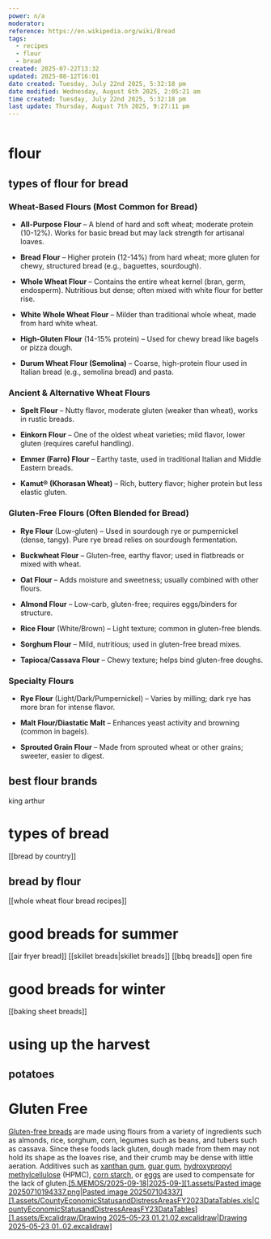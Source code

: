 ```yaml
---
power: n/a
moderator: 
reference: https://en.wikipedia.org/wiki/Bread
tags:
  - recipes
  - flour
  - bread
created: 2025-07-22T13:32
updated: 2025-08-12T16:01
date created: Tuesday, July 22nd 2025, 5:32:18 pm
date modified: Wednesday, August 6th 2025, 2:05:21 am
time created: Tuesday, July 22nd 2025, 5:32:18 pm
last update: Thursday, August 7th 2025, 9:27:11 pm
---
```

```table-of-contents
```
# flour

## types of flour for bread
### Wheat-Based Flours (Most Common for Bread)

- **All-Purpose Flour** – A blend of hard and soft wheat; moderate protein (10-12%). Works for basic bread but may lack strength for artisanal loaves.
    
- **Bread Flour** – Higher protein (12-14%) from hard wheat; more gluten for chewy, structured bread (e.g., baguettes, sourdough).
    
- **Whole Wheat Flour** – Contains the entire wheat kernel (bran, germ, endosperm). Nutritious but dense; often mixed with white flour for better rise.
    
- **White Whole Wheat Flour** – Milder than traditional whole wheat, made from hard white wheat.
    
- **High-Gluten Flour** (14-15% protein) – Used for chewy bread like bagels or pizza dough.
    
- **Durum Wheat Flour (Semolina)** – Coarse, high-protein flour used in Italian bread (e.g., semolina bread) and pasta.
    

### Ancient & Alternative Wheat Flours

- **Spelt Flour** – Nutty flavor, moderate gluten (weaker than wheat), works in rustic breads.
    
- **Einkorn Flour** – One of the oldest wheat varieties; mild flavor, lower gluten (requires careful handling).
    
- **Emmer (Farro) Flour** – Earthy taste, used in traditional Italian and Middle Eastern breads.
    
- **Kamut® (Khorasan Wheat)** – Rich, buttery flavor; higher protein but less elastic gluten.
    

### Gluten-Free Flours (Often Blended for Bread)

- **Rye Flour** (Low-gluten) – Used in sourdough rye or pumpernickel (dense, tangy). Pure rye bread relies on sourdough fermentation.
    
- **Buckwheat Flour** – Gluten-free, earthy flavor; used in flatbreads or mixed with wheat.
    
- **Oat Flour** – Adds moisture and sweetness; usually combined with other flours.
    
- **Almond Flour** – Low-carb, gluten-free; requires eggs/binders for structure.
    
- **Rice Flour** (White/Brown) – Light texture; common in gluten-free blends.
    
- **Sorghum Flour** – Mild, nutritious; used in gluten-free bread mixes.
    
- **Tapioca/Cassava Flour** – Chewy texture; helps bind gluten-free doughs.
    

### Specialty Flours

- **Rye Flour** (Light/Dark/Pumpernickel) – Varies by milling; dark rye has more bran for intense flavor.
    
- **Malt Flour/Diastatic Malt** – Enhances yeast activity and browning (common in bagels).
    
- **Sprouted Grain Flour** – Made from sprouted wheat or other grains; sweeter, easier to digest.

## best flour brands
king arthur

# types of bread
[[bread by country]]
## bread by flour
[[whole wheat flour bread recipes]]
# good breads for summer
[[air fryer bread]]
[[skillet breads|skillet breads]]
[[bbq breads]]
open fire

# good breads for winter
[[baking sheet breads]]

# using up the harvest

## potatoes

## 

# Gluten Free
[Gluten-free breads](https://en.wikipedia.org/wiki/Gluten-free_diet#Gluten-free_bread "Gluten-free diet") are made using flours from a variety of ingredients such as almonds, rice, sorghum, corn, legumes such as beans, and tubers such as cassava. Since these foods lack gluten, dough made from them may not hold its shape as the loaves rise, and their crumb may be dense with little aeration. Additives such as [xanthan gum](https://en.wikipedia.org/wiki/Xanthan_gum "Xanthan gum"), [guar gum](https://en.wikipedia.org/wiki/Guar_gum "Guar gum"), [hydroxypropyl methylcellulose](https://en.wikipedia.org/wiki/Hydroxypropyl_methylcellulose "Hydroxypropyl methylcellulose") (HPMC), [corn starch](https://en.wikipedia.org/wiki/Corn_starch "Corn starch"), or [eggs](https://en.wikipedia.org/wiki/Egg_as_food "Egg as food") are used to compensate for the lack of gluten.[[5.MEMOS/2025-09-18|2025-09-]](https://en.wikipedia.org/wiki/Bread#cite_note-LamacchiaCamarca2014-18)[[1.assets/Pasted image 20250710194337.png|Pasted image 202507104337]](https://en.wikipedia.org/wiki/Bread#cite_note-VoltaCaio2015Quotation-19)[[1.assets/CountyEconomicStatusandDistressAreasFY2023DataTables.xls|CountyEconomicStatusandDistressAreasFY23DataTables]](https://en.wikipedia.org/wiki/Bread#cite_note-MulderWanrooijQuotation-20)[[1.assets/Excalidraw/Drawing 2025-05-23 01.21.02.excalidraw|Drawing 2025-05-23 01..02.excalidraw]](https://en.wikipedia.org/wiki/Bread#cite_note-HischenhuberCrevelQuotation-21)